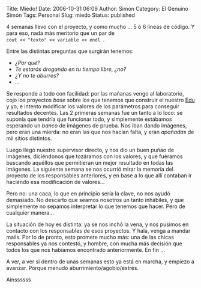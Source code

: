 Title: Miedo!
Date: 2006-10-31 06:09
Author: Simón
Category: El Genuino Simón
Tags: Personal
Slug: miedo
Status: published

4 semanas llevo con el proyecto, y como mucho ... 5 ó 6 líneas de
código. Y para eso, nada más meritorio que un par de  
`cout << "texto" << variable << endl `.  

Entre las distintas preguntas que surgirán tenemos:

-   *¿Por qué?*
-   *Te estarás drogando en tu tiempo libre, ¿no?*
-   *¿Y no te aburres?*
-   *...*

Se responde a todo con facilidad: por las mañanas vengo al laboratorio,
cojo los proyectos *base* sobre los que tenemos que construir el nuestro
[Edu](http://lossubnorgatos.wordpress.com) y yo, e intento modificar los
valores de los parámetros para conseguir resultados decentes. Las 2
primeras semanas fue un tanto a lo loco: se suponía que tendría que
funcionar todo, y simplemente estábamos esperando un *banco* de imágenes
de prueba. Nos iban dando imágenes, pero eran una mierda: no eran las
que nos hacían falta, y eran *apañadas* de mil sitios distintos.

Luego llegó nuestro supervisor directo, y nos dio un buen puñao de
imágenes, diciéndonos que tozáramos con los valores, y que fuéramos
buscando aquéllos que permitieran un mejor resultado en todas las
imágenes. La siguiente semana se nos ocurrió mirar la memoria del
proyecto de los responsables anteriores, y en base a lo que allí
contaban ir haciendo esa modificación de valores...

Pero no: una caca, lo que en principio sería la clave, no nos ayudó
demasiado. No descarto que seamos nosotros un tanto inhábiles, y que
simplemente no sepamos interpretar lo que tenemos que hacer. Pero de
cualquier manera...

La situación de hoy es distinta: ya se nos inchó la vena, y nos pusimos
en contacto con los responsables de esos proyectos. Y hala, venga a
mandar mails. Por lo de pronto, esto promete mucho más: una de las
chicas responsables ya nos contestó, y hombre, con mucha más decisión
que todos los que nos habíamos encontrado anteriormente. En fin ...

A ver, a ver si dentro de unas semanas esto ya está en marcha, y empiezo
a avanzar. Porque menudo aburrimiento/agobio/estrés.

Ainssssss
